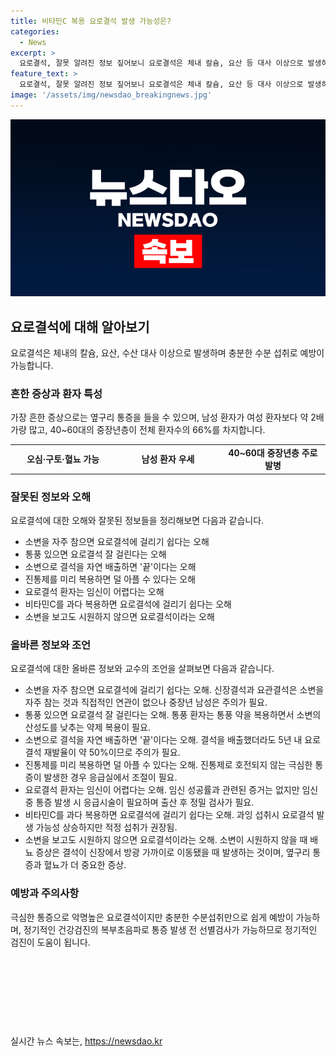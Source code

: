 ```yaml
---
title: 비타민C 복용 요로결석 발생 가능성은?
categories:
  - News
excerpt: >
  요로결석, 잘못 알려진 정보 짚어보니 요로결석은 체내 칼슘, 요산 등 대사 이상으로 발생하며 충분한 수분섭취가 예방에 효과적. 옆구리 통증, 오심, 구토, 혈뇨가 주요 증상. 남성 환자가 여성보다 2배↑. 소변을 자주 참는다고 걸리는 것은 아니며, 통풍 환자의 경우 특별한 주의 필요. 결석 배출 후에도 50%의 재발 가능성, 진통제 복용으로 통증 완화 가능. 임신과 관련한 특별한 증거는 없으나 정확한 응급 처치 필요. 비타민C 과다복용, 물 소변 이상은 주의 요망. 요로결석은 충분한 수분섭취로 예방 가능하며, 정기적인 건강검진이 도움.
feature_text: >
  요로결석, 잘못 알려진 정보 짚어보니 요로결석은 체내 칼슘, 요산 등 대사 이상으로 발생하며 충분한 수분섭취가 예방에 효과적. 옆구리 통증, 오심, 구토, 혈뇨가 주요 증상. 남성 환자가 여성보다 2배↑. 소변을 자주 참는다고 걸리는 것은 아니며, 통풍 환자의 경우 특별한 주의 필요. 결석 배출 후에도 50%의 재발 가능성, 진통제 복용으로 통증 완화 가능. 임신과 관련한 특별한 증거는 없으나 정확한 응급 처치 필요. 비타민C 과다복용, 물 소변 이상은 주의 요망. 요로결석은 충분한 수분섭취로 예방 가능하며, 정기적인 건강검진이 도움.
image: '/assets/img/newsdao_breakingnews.jpg'
---
```


<p><img src="/assets/img/newsdao_breakingnews.jpg" alt="ranknews 속보" /></p>

<h2 data-ke-size="size26">요로결석에 대해 알아보기</h2>

<p data-ke-size="size16">요로결석은 체내의 칼슘, 요산, 수산 대사 이상으로 발생하며 충분한 수분 섭취로 예방이 가능합니다.</p>

<h3><b>흔한 증상과 환자 특성</b></h3>

<p data-ke-size="size16">가장 흔한 증상으로는 옆구리 통증을 들을 수 있으며, 남성 환자가 여성 환자보다 약 2배 가량 많고, 40~60대의 중장년층이 전체 환자수의 66%를 차지합니다. </p>

<table>
   <colgroup>
   <col style="width:33%">
   <col style="width:33%">
   <col style="width:33%">
   </colgroup>
   <tbody>
      <tr>
         <td style="text-align: center; height: 17px;"><b>오심·구토·혈뇨 가능</b></td>
         <td style="text-align: center; height: 17px;"><b>남성 환자 우세</b></td>
         <td style="text-align: center; height: 17px;"><b>40~60대 중장년층 주로 발병</b></td>
      </tr>
   </tbody>
</table>

<h3><b>잘못된 정보와 오해</b></h3>

<p data-ke-size="size16">요로결석에 대한 오해와 잘못된 정보들을 정리해보면 다음과 같습니다.</p>

<ul>
   <li>소변을 자주 참으면 요로결석에 걸리기 쉽다는 오해</li>
   <li>통풍 있으면 요로결석 잘 걸린다는 오해</li>
   <li>소변으로 결석을 자연 배출하면 '끝'이다는 오해</li>
   <li>진통제를 미리 복용하면 덜 아플 수 있다는 오해</li>
   <li>요로결석 환자는 임신이 어렵다는 오해</li>
   <li>비타민C를 과다 복용하면 요로결석에 걸리기 쉽다는 오해</li>
   <li>소변을 보고도 시원하지 않으면 요로결석이라는 오해</li>
</ul>

<h3><b>올바른 정보와 조언</b></h3>

<p data-ke-size="size16">요로결석에 대한 올바른 정보와 교수의 조언을 살펴보면 다음과 같습니다.</p>

<ul>
   <li>소변을 자주 참으면 요로결석에 걸리기 쉽다는 오해. 신장결석과 요관결석은 소변을 자주 참는 것과 직접적인 연관이 없으나 중장년 남성은 주의가 필요.</li>
   <li>통풍 있으면 요로결석 잘 걸린다는 오해. 통풍 환자는 통풍 약을 복용하면서 소변의 산성도를 낮추는 약제 복용이 필요.</li>
   <li>소변으로 결석을 자연 배출하면 '끝'이다는 오해. 결석을 배출했더라도 5년 내 요로결석 재발율이 약 50%이므로 주의가 필요.</li>
   <li>진통제를 미리 복용하면 덜 아플 수 있다는 오해. 진통제로 호전되지 않는 극심한 통증이 발생한 경우 응급실에서 조절이 필요.</li>
   <li>요로결석 환자는 임신이 어렵다는 오해. 임신 성공률과 관련된 증거는 없지만 임신 중 통증 발생 시 응급시술이 필요하며 출산 후 정밀 검사가 필요.</li>
   <li>비타민C를 과다 복용하면 요로결석에 걸리기 쉽다는 오해. 과잉 섭취시 요로결석 발생 가능성 상승하지만 적정 섭취가 권장됨.</li>
   <li>소변을 보고도 시원하지 않으면 요로결석이라는 오해. 소변이 시원하지 않을 때 배뇨 증상은 결석이 신장에서 방광 가까이로 이동됐을 때 발생하는 것이며, 옆구리 통증과 혈뇨가 더 중요한 증상.</li>
</ul>

<h3><b>예방과 주의사항</b></h3>

<p data-ke-size="size16">극심한 통증으로 악명높은 요로결석이지만 충분한 수분섭취만으로 쉽게 예방이 가능하며, 정기적인 건강검진의 복부초음파로 통증 발생 전 선별검사가 가능하므로 정기적인 검진이 도움이 됩니다.</p>

<p data-ke-size="size16">&nbsp;</p>

<p data-ke-size="size16">&nbsp;</p>

<p data-ke-size="size16">&nbsp;</p>

<p data-ke-size="size16">&nbsp;</p>
실시간 뉴스 속보는, <a href="https://newsdao.kr" rel="dofollow">https://newsdao.kr</a>


